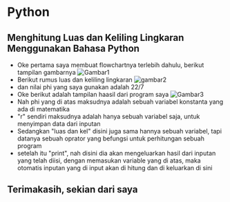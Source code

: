 # Python
## Menghitung Luas dan Keliling Lingkaran Menggunakan Bahasa Python
- Oke pertama saya membuat flowchartnya terlebih dahulu, berikut tampilan gambarnya
![Gambar1](ss/ss1.png)
- Berikut rumus luas dan keliling lingkaran
![gambar2](ss/ss2.png)
- dan nilai phi yang saya gunakan adalah 22/7
- Oke berikut adalah tampilan haasil dari program saya
![Gambar3](ss/ss3.png)
- Nah phi yang di atas maksudnya adalah sebuah variabel konstanta yang ada di matematika
- "r" sendiri maksudnya adalah hanya sebuah variabel saja, untuk menyimpan data dari inputan
- Sedangkan "luas dan kel" disini juga sama hannya sebuah variabel, tapi datanya sebuah oprator yang befungsi untuk perhitungan sebuah program
- setelah itu "print", nah disini dia akan mengeluarkan hasil dari inputan yang telah diisi, dengan memasukan variable yang di atas, maka otomatis inputan yang di input akan di hitung dan di keluarkan di sini
## Terimakasih, sekian dari saya
